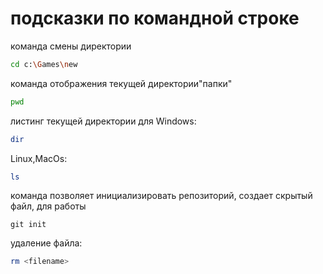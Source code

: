 # подсказки по командной строке

команда смены директории
```sh
cd c:\Games\new
```

команда отображения текущей директории"папки"
```sh
pwd
```

листинг текущей директории
для Windows:
```sh
dir
```
Linux,MacOs:
```sh
ls
```

команда позволяет инициализировать репозиторий, создает скрытый файл, для работы
```
git init
```

удаление файла:
```sh
rm <filename>
```